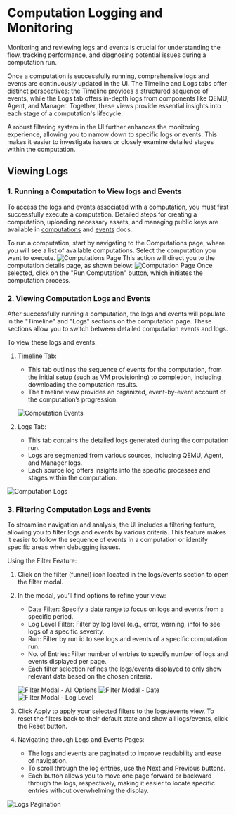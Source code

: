 # Computation Logging and Monitoring

Monitoring and reviewing logs and events is crucial for understanding the flow, tracking performance, and diagnosing potential issues during a computation run.

Once a computation is successfully running, comprehensive logs and events are continuously updated in the UI. The Timeline and Logs tabs offer distinct perspectives: the Timeline provides a structured sequence of events, while the Logs tab offers in-depth logs from components like QEMU, Agent, and Manager. Together, these views provide essential insights into each stage of a computation's lifecycle.

A robust filtering system in the UI further enhances the monitoring experience, allowing you to narrow down to specific logs or events. This makes it easier to investigate issues or closely examine detailed stages within the computation.

## Viewing Logs

### 1. **Running a Computation to View logs and Events**

To access the logs and events associated with a computation, you must first successfully execute a computation.
Detailed steps for creating a computation, uploading necessary assets, and managing public keys are available in [computations](./computations.md) and [events](./assets.md) docs.

To run a computation, start by navigating to the Computations page, where you will see a list of available computations.
Select the computation you want to execute.
![Computations Page](../static/img/logs_compuations.png)
This action will direct you to the computation details page, as shown below:
![Computation Page](../static/img/logs_computation.png)
Once selected, click on the "Run Computation" button, which initiates the computation process.

### 2. **Viewing Computation Logs and Events**

After successfully running a computation, the logs and events will populate in the "Timeline" and "Logs" sections on the computation page.
These sections allow you to switch between detailed computation events and logs.

To view these logs and events:

1. Timeline Tab:
   - This tab outlines the sequence of events for the computation, from the initial setup (such as VM provisioning) to completion, including downloading the computation results.
   - The timeline view provides an organized, event-by-event account of the computation’s progression.

   ![Computation Events](../static/img/events.png)

2. Logs Tab:
   - This tab contains the detailed logs generated during the computation run.
   - Logs are segmented from various sources, including QEMU, Agent, and Manager logs.
   - Each source log offers insights into the specific processes and stages within the computation.

![Computation Logs](../static/img/logs.png)

### 3. **Filtering Computation Logs and Events**

To streamline navigation and analysis, the UI includes a filtering feature, allowing you to filter logs and events by various criteria.
This feature makes it easier to follow the sequence of events in a computation or identify specific areas when debugging issues.

Using the Filter Feature:

1. Click on the filter (funnel) icon located in the logs/events section to open the filter modal.

2. In the modal, you’ll find options to refine your view:
   - Date Filter: Specify a date range to focus on logs and events from a specific period.
   - Log Level Filter: Filter by log level (e.g., error, warning, info) to see logs of a specific severity.
   - Run: Filter by run id to see logs and events of a specific computation run.
   - No. of Entries: Filter number of entries to specify number of logs and events displayed per page.
   - Each filter selection refines the logs/events displayed to only show relevant data based on the chosen criteria.

   ![Filter Modal - All Options](../static/img/log_filters_all.png)
   ![Filter Modal - Date](../static/img/log_filters_date.png)
   ![Filter Modal - Log Level](../static/img/logs_filters_log_level.png)

3. Click Apply to apply your selected filters to the logs/events view. To reset the filters back to their default state and show all logs/events, click the Reset button.

4. Navigating through Logs and Events Pages:
   - The logs and events are paginated to improve readability and ease of navigation.
   - To scroll through the log entries, use the Next and Previous buttons.
   - Each button allows you to move one page forward or backward through the logs, respectively, making it easier to locate specific entries without overwhelming the display.

![Logs Pagination](../static/img/logs_pagination.png)
